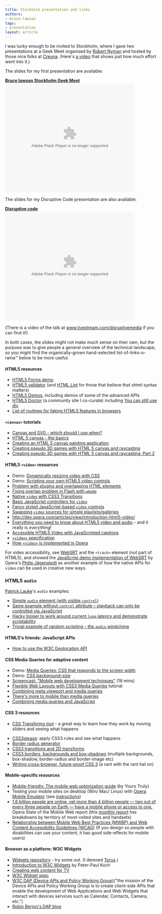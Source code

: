 ```yaml
---
title: Stockholm presentation and links
authors:
- bruce-lawson
tags:
- presentation
layout: article
---
```

I was lucky enough to be invited to Stockholm, where I gave two presentations at a Geek Meet organised by <a href="http://www.robertnyman.com/">Robert Nyman</a> and hosted by those nice folks at <a href="http://www.creuna.se/">Creuna</a>. (Here&#39;s <a href="http://vimeo.com/15151605">a video</a> that shows just how much effort went into it.)


The slides for my first presentation are available:

<div style="width:425px" id="__ss_5250048"><strong style="display:block;margin:12px 0 4px"><a href="http://www.slideshare.net/brucelawson/bruce-lawson-stockholm-geek-meet-5250048" title="Bruce lawson Stockholm Geek Meet">Bruce lawson Stockholm Geek Meet</a></strong><object id="__sse5250048" width="425" height="355"><param name="movie" value="http://static.slidesharecdn.com/swf/ssplayer2.swf?doc=bruce-lawson-stockholm-geekmeet-100921094649-phpapp01&amp;rel=0&amp;stripped_title=bruce-lawson-stockholm-geek-meet-5250048&amp;userName=brucelawson" /><param name="allowFullScreen" value="true" /><param name="allowScriptAccess" value="never" /><embed name="__sse5250048" src="http://static.slidesharecdn.com/swf/ssplayer2.swf?doc=bruce-lawson-stockholm-geekmeet-100921094649-phpapp01&amp;rel=0&amp;stripped_title=bruce-lawson-stockholm-geek-meet-5250048&amp;userName=brucelawson" type="application/x-shockwave-flash" allowfullscreen="true" width="425" height="355" allowscriptaccess="never" /></object></div>

<p>The slides for my Disruptive Code presentation are also available:</p>
<div style="width:425px" id="__ss_5297574"><strong style="display:block;margin:12px 0 4px"><a href="http://www.slideshare.net/brucelawson/disruptive-code" title="Disruptive code">Disruptive code</a></strong><object id="__sse5297574" width="425" height="355"><param name="movie" value="http://static.slidesharecdn.com/swf/ssplayer2.swf?doc=disruptive-code-100927101913-phpapp02&amp;rel=0&amp;stripped_title=disruptive-code&amp;userName=brucelawson" /><param name="allowFullScreen" value="true" /><param name="allowScriptAccess" value="never" /><embed name="__sse5297574" src="http://static.slidesharecdn.com/swf/ssplayer2.swf?doc=disruptive-code-100927101913-phpapp02&amp;rel=0&amp;stripped_title=disruptive-code&amp;userName=brucelawson" type="application/x-shockwave-flash" allowfullscreen="true" width="425" height="355" allowscriptaccess="never" /></object></div>

<p>(There is a video of the talk at <a href="http://www.livestream.com/disruptivemedia">www.livestream.com/disruptivemedia</a> if you can find it!)</p>


<p>In both cases, the  slides might not make much sense on their own, but the purpose was to give people a general overview of the technical landscape, so you might find the organically-grown hand-selected list-of-links-o-rama™ below to be more useful.</p>
<h4>HTML5 resources</h4>
<ul>
<li>
<a href="http://people.opera.com/brucel/demo/html5-forms-LWS-demo.html">HTML5 Forms demo</a></li>

<li>
<a href="http://html5.validator.nu/">HTML5 validator</a> (and <a href="http://www.htmllint.com/">HTML Lint</a> for those that believe that xhtml syntax matters)</li>
<li>
<a href="http://html5demos.com/">HTML5 Demos</a>, including demos of some of the advanced APIs</li>

<li>
<a href="http://html5doctor.com/">HTML5 Doctor</a> (a community site I co-curate) including <a href="http://html5doctor.com/you-can-still-use-div/">You can still use div</a>
</li>
<li><a href="http://github.com/Modernizr/Modernizr/wiki/HTML5-Cross-browser-Polyfills">List of routines for faking HTML5 features in browsers</a></li>
</ul>


<h4>
<code>&lt;canvas&gt;</code> tutorials</h4>

<ul>

<li><a href="http://my.opera.com/ODIN/blog/canvas-and-svg-which-should-i-use-when">Canvas and SVG - which should I use when?</a></li>
<li><a href="http://dev.opera.com/articles/view/html-5-canvas-the-basics/">HTML 5 canvas - the basics</a></li>
<li><a href="http://dev.opera.com/articles/view/html5-canvas-painting/">Creating an HTML 5 canvas painting application</a></li>
<li><a href="http://dev.opera.com/articles/view/creating-pseudo-3d-games-with-html-5-can-1/">Creating pseudo 3D games with HTML 5 canvas and raycasting</a></li>
<li><a href="http://dev.opera.com/articles/view/3d-games-with-canvas-and-raycasting-part/">Creating pseudo 3D games with HTML 5 canvas and raycasting: Part 2</a>
</li></ul>

<h4>HTML5 <code>&lt;video&gt;</code> resources</h4>
<ul>
<li>Demo: <a href="http://people.opera.com/patrickl/articles/introduction-html5-video/transitions/">Dynamically resizing video with CSS</a></li>
<li>Demo: <a href="http://people.opera.com/patrickl/articles/introduction-html5-video/scripted-controls/">Scripting your own HTML5 video controls</a></li>
<li><a href="http://people.opera.com/patrickl/experiments/flash-overlap/">Problem with plugins and overlapping HTML elements</a></li>
<li><a href="http://people.opera.com/patrickl/experiments/flash-overlap/fixed">Fixing overlap problem in Flash with <code>wmode</code></a></li>
<li><a href="http://people.opera.com/patrickl/experiments/video/hover+transition/">Native <code>video</code> with CSS3 Transitions</a></li>
<li><a href="http://people.opera.com/patrickl/experiments/webm/basic-controls/">Basic JavaScript controllers for <code>video</code></a></li>
<li><a href="http://people.opera.com/patrickl/experiments/webm/fancy-controls/">Fancy styled JavaScript-based <code>video</code> controls</a></li>
<li><a href="http://people.opera.com/patrickl/experiments/webm/fancy-swap/">Swapping <code>video</code> sources for simple playlists/galleries</a></li>

<li><a href="Introduction%20to%20HTML5%20video">http://dev.opera.com/articles/view/introduction-html5-video/</a></li>
<li>
<a href="http://my.opera.com/core/blog/2010/03/03/everything-you-need-to-know-about-html5-video-and-audio-2">Everything you need to know about HTML5 video and audio</a> - and it really is <em>everything</em>!</li>
<li><a href="http://dev.opera.com/articles/view/accessible-html5-video-with-javascripted-captions/">Accessible HTML5 Video with JavaScripted captions</a></li>

<li><a href="http://www.whatwg.org/specs/web-apps/current-work/multipage/video.html#video"><code>&lt;video&gt;</code> specification</a></li>
<li><a href="http://my.opera.com/core/blog/2009/12/31/re-introducing-video">How <code>&lt;video&gt;</code> is implemented in Opera</a></li>
</ul>
<p>For video accessibility, see <a href="http://www.whatwg.org/specs/web-apps/current-work/multipage/video.html#websrt-0">WebSRT</a> and the <code>&lt;track&gt;</code> element (not part of HTML5), and showed the <a href="http://people.opera.com/philipj/2010/07/21/html5-video-webinar/demos/track.html">JavaScript demo implementation of WebSRT</a> by Opera&#39;s <a href="http://blog.foolip.org/">Philip Jägenstedt</a> as another example of how the native APIs for <code>video</code> can be used in creative new ways.</p>



<h3>HTML5 <code>audio</code></h3>
<p><a href="http://www.twitter.com/patrick_h_lauke">Patrick Lauke</a>&#39;s <code>audio</code> examples:</p>
<ul>
<li><a href="http://people.opera.com/patrickl/experiments/audio/wilhelm/controls">Simple <code>audio</code> element (with visible <code>control</code>)</a></li>
<li><a href="http://people.opera.com/patrickl/experiments/audio/wilhelm/">Same example without <code>control</code> attribute – playback can only be controlled via JavaScript</a></li>
<li><a href="http://people.opera.com/patrickl/experiments/audio/hacky-looper/">Hacky looper to work around current <code>loop</code> latency and demonstrate scriptability</a></li>
<li><a href="http://people.opera.com/patrickl/experiments/audio/windchime/">Trivial example of random scripting – the <code>audio</code> windchime</a></li>
</ul>

<h4>HTML5&#39;s friends: JavaScript APIs</h4>
<ul>
<li><a href="http://dev.opera.com/articles/view/how-to-use-the-w3c-geolocation-api/">How to use the W3C Geolocation API</a></li>
</ul>

<h4>CSS Media Queries for adaptive content</h4>
<ul>
<li>Demo:
<a href="http://people.opera.com/danield/css3/vangogh/">Media Queries: CSS that responds to the screen width</a></li>
<li>Demo: <a href="http://people.opera.com/brucel/demo/background-size.html">CSS background-size </a></li>
<li>
<a href="http://my.opera.com/ODIN/blog/screencast-mobile-web-development-techniques">Screencast: &quot;Mobile web development techniques&quot;</a> (18 mins)
</li><li>
<a href="http://www.peachpit.com/articles/article.aspx?p=1604236">Flexible Web Layouts with CSS3 Media Queries</a> tutorial</li>
<li><a href="http://www.quirksmode.org/blog/archives/2010/09/combining_meta.html">Combining meta viewport and media queries</a></li>
<li><a href="http://my.opera.com/ODIN/blog/theres-more-to-mobile-than-media-queries">There&#39;s more to mobile than media queries</a>
<li><a href="http://www.quirksmode.org/blog/archives/2010/08/combining_media.html">Combining media queries and JavaScript</a></li>
</li></ul>

<h4> CSS 3 resources</h4>
<ul>
<li>

<a href="http://westciv.com/tools/transforms/index.html">CSS Transforms tool</a> - a great way to learn how they work by moving sliders and seeing what happens</li>
<li>
<a href="http://css3please.com/">CSS3please</a>: apply CSS3 rules and see what happens</li>
<li><a href="http://border-radius.com/">Border radius generator</a></li>

<li><a href="http://dev.opera.com/articles/view/css3-transitions-and-2d-transforms/">CSS3 transitions and 2D transforms</a></li>

<li>
<a href="http://dev.opera.com/articles/view/css3-border-background-boxshadow/">CSS3 borders, backgrounds and box-shadows</a> (multiple backgrounds, box-shadow, border-radius and border-image etc)</li>
<li>
<a href="http://www.brucelawson.co.uk/2010/cross-browser-future-proof-css-3/">Writing cross-browser, future-proof CSS 3</a> (a rant with the rant hat on)</li>
</ul>

<h4>Mobile-specific resources</h4>
<ul>
<li><a href="http://dev.opera.com/articles/view/the-mobile-web-optimization-guide/">Mobile-friendly: The mobile web optimization guide</a> (by Yours Truly)</li>
<li>Testing your mobile sites on desktop (Win/ Mac/ Linux) with <a href="http://www.opera.com/developer/tools/">Opera Mobile Emulator</a> (see <a href="http://dev.opera.com/articles/view/opera-mobile-10-widgets-mobile-emulator-desktop/">instructions</a>)</li>
<li>
<a href="http://www.opera.com/smw/2009/10/">1.6 billion people are online, yet more than 4 billion people — two out of every three people on Earth — have a mobile phone or access to one.</a> Opera State of the Mobile Web report (this <a href="http://www.opera.com/smw">monthly report</a> has breakdowns by territory of most-vsited sites and handsets)</li>
<li><a href="http://www.w3.org/TR/mwbp-wcag/">Relationship between Mobile Web Best Practices (MWBP) and Web Content Accessibility Guidelines (WCAG)</a> (If you design so people with disabilities can use your content, it has good side-effects for mobile users)</li>
</ul>


<h4>Browser as a platform: W3C Widgets</h4>
<ul>
<li><a href="http://widgets.opera.com/">Widgets repository</a> - try some out. (I demoed <a href="http://widgets.opera.com/widget/downloading/4196/1.2/">Torus</a>.)</li>
<li><a href="http://www.quirksmode.org/blog/archives/2009/04/introduction_to.html">Introduction to W3C Widgets</a> by Peter-Paul Koch</li>
<li><a href="http://dev.opera.com/articles/view/creating-web-content-for-tv/">Creating web content for TV</a></li>
<li><a href="http://www.w3.org/TR/widgets/">W3C Widget spec</a></li>
<li><a href="http://www.w3.org/2009/dap/">W3C DAP (Device APIs and Policy Working Group)</a>(&quot;the mission of the Device APIs and Policy Working Group is to create client-side APIs that enable the development of Web Applications and Web Widgets that interact with devices services such as Calendar, Contacts, Camera, etc.&quot;)</li>
<li><a href="http://berjon.com/blog/2010/09/dap.html">Robin Berjon&#39;s DAP blog</a></li>
</ul>



